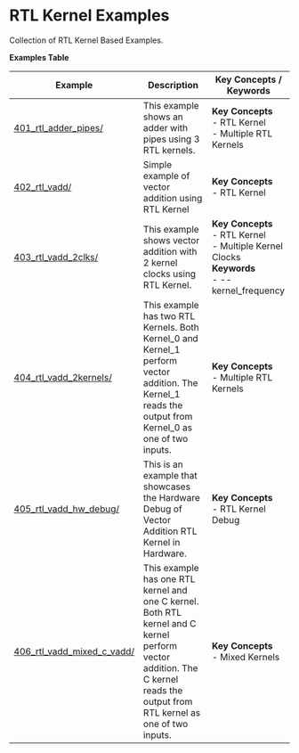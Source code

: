 RTL Kernel Examples
==================================
Collection of RTL Kernel Based Examples.

 __Examples Table__ 

Example        | Description           | Key Concepts / Keywords 
---------------|-----------------------|-------------------------
[401_rtl_adder_pipes/][]|This example shows an adder with pipes using 3 RTL kernels.|__Key__ __Concepts__<br> - RTL Kernel<br> - Multiple RTL Kernels<br>
[402_rtl_vadd/][]|Simple example of vector addition using RTL Kernel|__Key__ __Concepts__<br> - RTL Kernel<br>
[403_rtl_vadd_2clks/][]|This example shows vector addition with 2 kernel clocks using RTL Kernel.|__Key__ __Concepts__<br> - RTL Kernel<br> - Multiple Kernel Clocks<br>__Keywords__<br> - --kernel_frequency
[404_rtl_vadd_2kernels/][]|This example has two RTL Kernels. Both Kernel_0 and Kernel_1 perform vector addition. The Kernel_1 reads the output from Kernel_0 as one of two inputs.|__Key__ __Concepts__<br> - Multiple RTL Kernels<br>
[405_rtl_vadd_hw_debug/][]|This is an example that showcases the Hardware Debug of Vector Addition RTL Kernel in Hardware.|__Key__ __Concepts__<br> - RTL Kernel Debug<br>
[406_rtl_vadd_mixed_c_vadd/][]|This example has one RTL kernel and one C kernel. Both RTL kernel and C kernel perform vector addition. The C kernel reads the output from RTL kernel as one of two inputs.|__Key__ __Concepts__<br> - Mixed Kernels<br>

[.]:.
[401_rtl_adder_pipes/]:401_rtl_adder_pipes/
[402_rtl_vadd/]:402_rtl_vadd/
[403_rtl_vadd_2clks/]:403_rtl_vadd_2clks/
[404_rtl_vadd_2kernels/]:404_rtl_vadd_2kernels/
[405_rtl_vadd_hw_debug/]:405_rtl_vadd_hw_debug/
[406_rtl_vadd_mixed_c_vadd/]:406_rtl_vadd_mixed_c_vadd/
